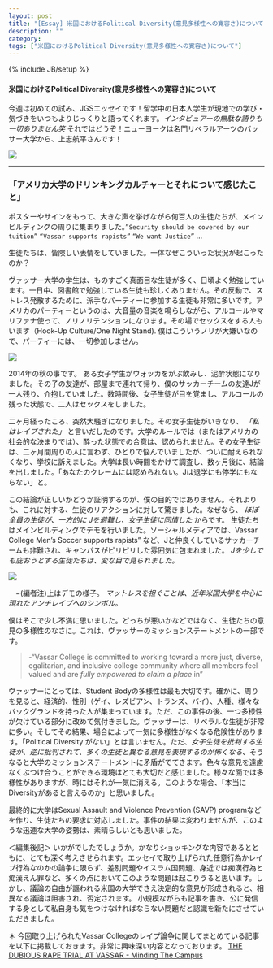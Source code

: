 ```yaml
---
layout: post
title: "[Essay] 米国におけるPolitical Diversity(意見多様性への寛容さ)について"
description: ""
category:  
tags: ["米国におけるPolitical Diversity(意見多様性への寛容さ)について"]
---
```

{% include JB/setup %}

#### 米国におけるPolitical Diversity(意見多様性への寛容さ)について今週は初めての試み、JGSエッセイです！留学中の日本人学生が現地での学び・気づきをいつもよりじっくりと語ってくれます。*インタビュアーの無駄な語りも一切ありません笑*それではどうぞ！ニューヨークは名門リベラルアーツのバッサー大学から、上志航平さんです！![]({{site.url}}/assets/uploads/8/1.jpg)-------
### **「アメリカ大学のドリンキングカルチャーとそれについて感じたこと」**ポスターやサインをもって、大きな声を挙げながら何百人の生徒たちが、メインビルディングの周りに集まりました。`”Security should be covered by our tuition”` `“Vassar supports rapists”`  `“We want Justice”` ...

生徒たちは、皆険しい表情をしていました。一体なぜこういった状況が起こったのか？ヴァッサー大学の学生は、ものすごく真面目な生徒が多く、日頃よく勉強しています。一日中、図書館で勉強している生徒も珍しくありません。その反動で、ストレス発散するために、派手なパーティーに参加する生徒も非常に多いです。アメリカのパーティーというのは、大音量の音楽を鳴らしながら、アルコールやマリファナ使って、ノリノリテンションになります。その場でセックスをする人もいます（Hook-Up Culture/One Night Stand). 僕はこういうノリが大嫌いなので、パーティーには、一切参加しません。![]({{site.url}}/assets/uploads/8/2.jpg)2014年の秋の事です。ある女子学生がウォッカをがぶ飲みし、泥酔状態になりました。その子の友達が、部屋まで連れて帰り、僕のサッカーチームの友達Jが一人残り、介抱していました。数時間後、女子生徒が目を覚まし、アルコールの残った状態で、二人はセックスをしました。二ヶ月経ったころ、突然大騒ぎになりました。その女子生徒がいきなり、 *「私はレイプされた」* と言いだしたのです。大学のルールでは（またはアメリカの社会的な決まりでは）、酔った状態での合意は、認められません。その女子生徒は、二ヶ月間周りの人に言わず、ひとりで悩んでいましたが、ついに耐えられなくなり、学校に訴えました。大学は長い時間をかけて調査し、数ヶ月後に、結論を出しました。「あなたのクレームには認められない。Jは退学にも停学にもならない」と。この結論が正しいかどうか証明するのが、僕の目的ではありません。それよりも、これに対する、生徒のリアクションに対して驚きました。なぜなら、 *ほぼ全員の生徒が、一方的に Jを避難し、女子生徒に同情した* からです。生徒たちはメインビルディングでデモを行いました。ソーシャルメディアでは、Vassar College Men’s Soccer supports rapists” など、Jと仲良くしているサッカーチームも非難され、キャンパスがピリピリした雰囲気に包まれました。 *Jを少しでも庇おうとする生徒たちは、変な目で見られました。*
![]({{site.url}}/assets/uploads/8/3.jpg)
　−(編者注)上はデモの様子。 *マットレスを担ぐことは、近年米国大学を中心に現れたアンチレイプへのシンボル。*僕はそこで少し不満に思いました。どっちが悪いかなどではなく、生徒たちの意見の多様性のなさに。これは、ヴァッサーのミッションステートメントの一部です。> -“Vassar College is committed to working toward a more just, diverse, egalitarian, and inclusive college community where all members feel valued and are *fully empowered to claim a place* in” ヴァッサーにとっては、Student Bodyの多様性は最も大切です。確かに、周りを見ると、経済的、性別（ゲイ、レズビアン、トランズ、バイ）、人種、様々なバックグランドを持った人が集まっています。ただ、この事件の後、一つ多様性が欠けている部分に改めて気付きました。ヴァッサーは、リベラルな生徒が非常に多い。そしてその結果、場合によって一気に多様性がなくなる危険性があります。「Political Diversity がない」とは言いません。ただ、*女子生徒を批判する生徒が、逆に批判されて、多くの生徒と異なる意見を表現するのが怖くなる*、そうなると大学のミッションステートメントに矛盾がでてきます。色々な意見を遠慮なくぶつけ合うことができる環境はとても大切だと感じました。様々な面では多様性がありますが、時にはそれが一気に消える。このような場合、「本当にDiversityがあると言えるのか」と思いました。最終的に大学はSexual Assault and Violence Prevention (SAVP) programなどを作り、生徒たちの要求に対応しました。事件の結果は変わりませんが、このような迅速な大学の姿勢は、素晴らしいとも思いました。＜編集後記＞いかがでしたでしょうか。かなりショッキングな内容であるとともに、とても深く考えさせられます。エッセイで取り上げられた任意行為かレイプ行為なのかの論争に限らず、差別問題やイスラム国問題、身近では痴漢行為と痴漢えん罪など、多くの点においてこのような問題は起こりうると思います。しかし、議論の自由が謳われる米国の大学でさえ決定的な意見が形成されると、相異なる議論は阻害され、否定されます。小規模ながらも記事を書き、公に発信する身として私自身も気をつけなければならない問題だと認識を新たにさせていただきました。
＊	今回取り上げられたVassar Collegeのレイプ論争に関してまとめている記事を以下に掲載しておきます。非常に興味深い内容となっております。[THE DUBIOUS RAPE TRIAL AT VASSAR - Minding The Campus](http://www.mindingthecampus.com/2013/08/the_dubious_rape_trial_at_vass/)
